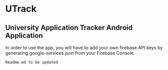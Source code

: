 # UTrack
## University Application Tracker Android Application

In order to use the app, you will have to add your own firebase API keys by generating google-services.json from your Firebase Console.

```
Readme.md to be updated 
```
